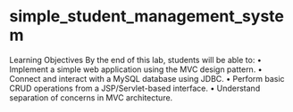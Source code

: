 # simple_student_management_system

Learning Objectives
By the end of this lab, students will be able to:
•
Implement a simple web application using the MVC design pattern.
•
Connect and interact with a MySQL database using JDBC.
•
Perform basic CRUD operations from a JSP/Servlet-based interface.
•
Understand separation of concerns in MVC architecture.
